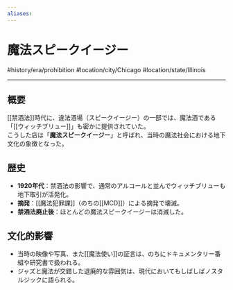 ```yaml
---
aliases:
---
```

# 魔法スピークイージー
#history/era/prohibition #location/city/Chicago #location/state/Illinois 


---

## 概要
[[禁酒法]]時代に、違法酒場（スピークイージー）の一部では、魔法酒である「[[ウィッチブリュー]]」も密かに提供されていた。  
こうした店は「**魔法スピークイージー**」と呼ばれ、当時の魔法社会における地下文化の象徴となった。

## 歴史
- **1920年代**：禁酒法の影響で、通常のアルコールと並んでウィッチブリューも地下取引が活発化。  
- **摘発**：[[魔法犯罪課]]（のちの[[MCD]]）による摘発で壊滅。  
- **禁酒法廃止後**：ほとんどの魔法スピークイージーは消滅した。

## 文化的影響
- 当時の映像や写真、また[[魔法使い]]の証言は、のちにドキュメンタリー番組や研究書で扱われる。  
- ジャズと魔法が交錯した退廃的な雰囲気は、現代においてもしばしばノスタルジックに語られる。  
